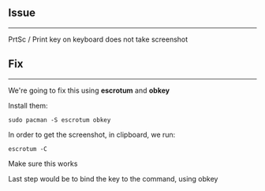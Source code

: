 ## Issue
-----------------
PrtSc / Print key on keyboard does not take screenshot

## Fix
-----------------
We're going to fix this using **escrotum** and **obkey**

Install them:
```
sudo pacman -S escrotum obkey
```

In order to get the screenshot, in clipboard, we run:
```
escrotum -C
```
Make sure this works

Last step would be to bind the key to the command, using obkey
